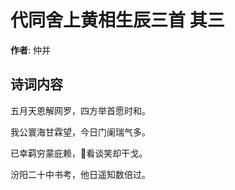 # 代同舍上黄相生辰三首  其三

**作者**: 仲并

## 诗词内容

五月天恩解网罗，四方举首愿时和。

我公寰海甘霖望，今日门阑瑞气多。

已幸羁穷蒙庇赖，𥩟看谈笑却干戈。

汾阳二十中书考，他日遥知数倍过。

